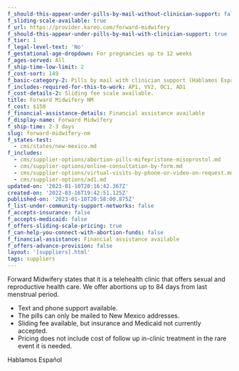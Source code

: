 ```yaml
---
f_should-this-appear-under-pills-by-mail-without-clinician-support: false
f_sliding-scale-available: true
f_url: https://provider.kareo.com/forward-midwifery
f_should-this-appear-under-pills-by-mail-with-clinician-support: true
f_tier: 1
f_legal-level-text: 'No'
f_gestational-age-dropdown: For pregnancies up to 12 weeks
f_ages-served: All
f_ship-time-low-limit: 2
f_cost-sort: 149
f_basic-category-2: Pills by mail with clinician support (Hablamos Español)
f_includes-required-for-this-to-work: AP1, VV2, OC1, AD1
f_cost-details-2: Sliding fee scale available.
title: Forward Midwifery NM
f_cost: $150
f_financial-assistance-details: Financial assistance available
f_display-name: Forward Midwifery
f_ship-time: 2-3 days
slug: forward-midwifery-nm
f_states-test:
  - cms/states/new-mexico.md
f_includes:
  - cms/supplier-options/abortion-pills-mifepristone-misoprostol.md
  - cms/supplier-options/online-consultation-by-form.md
  - cms/supplier-options/virtual-visits-by-phone-or-video-on-request.md
  - cms/supplier-options/ad1.md
updated-on: '2023-01-10T20:16:42.367Z'
created-on: '2022-03-16T19:42:51.125Z'
published-on: '2023-01-10T20:58:00.875Z'
f_list-under-community-support-networks: false
f_accepts-insurance: false
f_accepts-medicaid: false
f_offers-sliding-scale-pricing: true
f_can-help-you-connect-with-abortion-funds: false
f_financial-assistance: Financial assistance available
f_offers-advance-provision: false
layout: '[suppliers].html'
tags: suppliers
---
```


Forward Midwifery states that it is a telehealth clinic that offers sexual and reproductive health care. We offer abortions up to 84 days from last menstrual period.

*   Text and phone support available.
*   The pills can only be mailed to New Mexico addresses.
*   Sliding fee available, but insurance and Medicaid not currently accepted.
*   Pricing does not include cost of follow up in-clinic treatment in the rare event it is needed.

Hablamos Español

